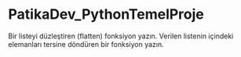# PatikaDev_PythonTemelProje
Bir listeyi düzleştiren (flatten) fonksiyon yazın.
Verilen listenin içindeki elemanları tersine döndüren bir fonksiyon yazın.
